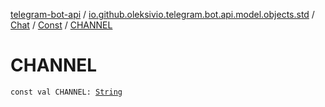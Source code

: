 [telegram-bot-api](../../../index.md) / [io.github.oleksivio.telegram.bot.api.model.objects.std](../../index.md) / [Chat](../index.md) / [Const](index.md) / [CHANNEL](./-c-h-a-n-n-e-l.md)

# CHANNEL

`const val CHANNEL: `[`String`](https://kotlinlang.org/api/latest/jvm/stdlib/kotlin/-string/index.html)